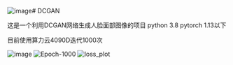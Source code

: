 ![image](https://github.com/user-attachments/assets/967b9b4c-5604-4ca5-8997-1166da28204e)# DCGAN

这是一个利用DCGAN网络生成人脸面部图像的项目
python 3.8
pytorch 1.13以下

目前使用算力云4090D迭代1000次

![image](https://github.com/user-attachments/assets/9a1766b2-dfac-4b54-be83-8ae6eccbe5e5)
![Epoch-1000](https://github.com/user-attachments/assets/717ab383-55dd-422b-a312-d5ee75d8bdc9)
![loss_plot](https://github.com/user-attachments/assets/550c188f-0c82-414f-908b-11dbfb953a3b)
